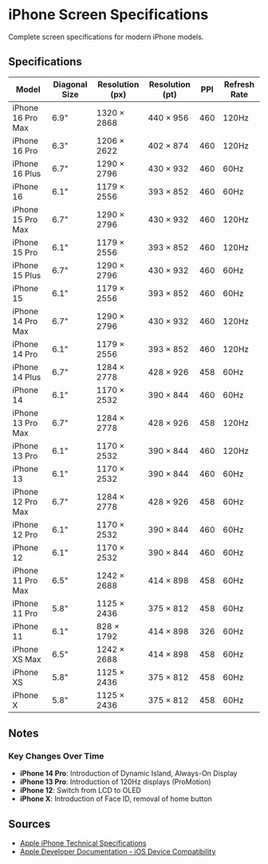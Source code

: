 # iPhone Screen Specifications

Complete screen specifications for modern iPhone models.

## Specifications

| Model | Diagonal Size | Resolution (px) | Resolution (pt) | PPI | Refresh Rate |
|-------|---------------|-----------------|-----------------|-----|--------------|
| iPhone 16 Pro Max | 6.9" | 1320 × 2868 | 440 × 956 | 460 | 120Hz |
| iPhone 16 Pro | 6.3" | 1206 × 2622 | 402 × 874 | 460 | 120Hz |
| iPhone 16 Plus | 6.7" | 1290 × 2796 | 430 × 932 | 460 | 60Hz |
| iPhone 16 | 6.1" | 1179 × 2556 | 393 × 852 | 460 | 60Hz |
| iPhone 15 Pro Max | 6.7" | 1290 × 2796 | 430 × 932 | 460 | 120Hz |
| iPhone 15 Pro | 6.1" | 1179 × 2556 | 393 × 852 | 460 | 120Hz |
| iPhone 15 Plus | 6.7" | 1290 × 2796 | 430 × 932 | 460 | 60Hz |
| iPhone 15 | 6.1" | 1179 × 2556 | 393 × 852 | 460 | 60Hz |
| iPhone 14 Pro Max | 6.7" | 1290 × 2796 | 430 × 932 | 460 | 120Hz |
| iPhone 14 Pro | 6.1" | 1179 × 2556 | 393 × 852 | 460 | 120Hz |
| iPhone 14 Plus | 6.7" | 1284 × 2778 | 428 × 926 | 458 | 60Hz |
| iPhone 14 | 6.1" | 1170 × 2532 | 390 × 844 | 460 | 60Hz |
| iPhone 13 Pro Max | 6.7" | 1284 × 2778 | 428 × 926 | 458 | 120Hz |
| iPhone 13 Pro | 6.1" | 1170 × 2532 | 390 × 844 | 460 | 120Hz |
| iPhone 13 | 6.1" | 1170 × 2532 | 390 × 844 | 460 | 60Hz |
| iPhone 12 Pro Max | 6.7" | 1284 × 2778 | 428 × 926 | 458 | 60Hz |
| iPhone 12 Pro | 6.1" | 1170 × 2532 | 390 × 844 | 460 | 60Hz |
| iPhone 12 | 6.1" | 1170 × 2532 | 390 × 844 | 460 | 60Hz |
| iPhone 11 Pro Max | 6.5" | 1242 × 2688 | 414 × 898 | 458 | 60Hz |
| iPhone 11 Pro | 5.8" | 1125 × 2436 | 375 × 812 | 458 | 60Hz |
| iPhone 11 | 6.1" | 828 × 1792 | 414 × 898 | 326 | 60Hz |
| iPhone XS Max | 6.5" | 1242 × 2688 | 414 × 898 | 458 | 60Hz |
| iPhone XS | 5.8" | 1125 × 2436 | 375 × 812 | 458 | 60Hz |
| iPhone X | 5.8" | 1125 × 2436 | 375 × 812 | 458 | 60Hz |

## Notes

### Key Changes Over Time
- **iPhone 14 Pro**: Introduction of Dynamic Island, Always-On Display
- **iPhone 13 Pro**: Introduction of 120Hz displays (ProMotion)
- **iPhone 12**: Switch from LCD to OLED
- **iPhone X**: Introduction of Face ID, removal of home button

## Sources
- [Apple iPhone Technical Specifications](https://support.apple.com/specs/iphone)
- [Apple Developer Documentation - iOS Device Compatibility](https://developer.apple.com/support/required-device-capabilities/)
